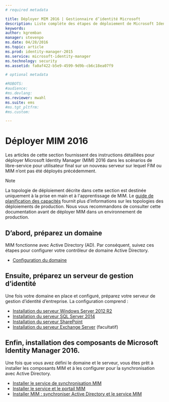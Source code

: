 ```yaml
---
# required metadata

title: Déployer MIM 2016 | Gestionnaire d’identité Microsoft
description: Liste complète des étapes de déploiement de Microsoft Identity Manager 2016, de la préparation de l’environnement à la configuration des portails.
keywords:
author: kgremban
manager: stevenpo
ms.date: 04/28/2016
ms.topic: article
ms.prod: identity-manager-2015
ms.service: microsoft-identity-manager
ms.technology: security
ms.assetid: fa0af422-b5e9-4599-9d9b-cb6c18ea07f9

# optional metadata

#ROBOTS:
#audience:
#ms.devlang:
ms.reviewer: mwahl
ms.suite: ems
#ms.tgt_pltfrm:
#ms.custom:

---
```


# Déployer MIM 2016
Les articles de cette section fournissent des instructions détaillées pour déployer Microsoft Identity Manager (MIM) 2016 dans les scénarios de libre-service pour utilisateur final sur un nouveau serveur sur lequel FIM ou MIM n’ont pas été déployés précédemment.

> [!NOTE]
> La topologie de déploiement décrite dans cette section est destinée uniquement à la prise en main et à l'apprentissage de MIM.  Le [guide de planification des capacités](/microsoft-identity-manager/PlanDesign/capacity-planning-guide) fournit plus d’informations sur les topologies des déploiements de production.  Nous vous recommandons de consulter cette documentation avant de déployer MIM dans un environnement de production.

<!---
Comment: Restore after PAM content is included

The privileged access management scenario is deployed differently than other MIM scenarios, as it requires a dedicated bastion forest environment.  If you want to learn more about deploying MIM for Privileged Identity Management, see [Getting Started with Privileged Access Management](privileged-access-management-get-started.md).
--->

## D’abord, préparez un domaine
MIM fonctionne avec Active Directory (AD). Par conséquent, suivez ces étapes pour configurer votre contrôleur de domaine Active Directory.
- [Configuration du domaine](preparing-domain.md)

## Ensuite, préparez un serveur de gestion d’identité
Une fois votre domaine en place et configuré, préparez votre serveur de gestion d’identité d’entreprise. La configuration comprend :
- [Installation du serveur Windows Server 2012 R2](prepare-server-ws2012r2.md)
- [Installation du serveur SQL Server 2014](prepare-server-sql2014.md)
- [Installation du serveur SharePoint](prepare-server-sharepoint.md)
- [Installation du serveur Exchange Server](prepare-server-exchange.md) (facultatif)

## Enfin, installation des composants de Microsoft Identity Manager 2016.
Une fois que vous avez défini le domaine et le serveur, vous êtes prêt à installer les composants MIM et à les configurer pour la synchronisation avec Active Directory.
- [Installer le service de synchronisation MIM](install-mim-sync.md)
- [Installer le service et le portail MIM](install-mim-service-portal.md)
- [Installer MIM : synchroniser Active Directory et le service MIM](install-mim-sync-ad-service.md)


<!--HONumber=Apr16_HO2-->


